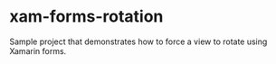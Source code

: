 # xam-forms-rotation
Sample project that demonstrates how to force a view to rotate using Xamarin forms.
